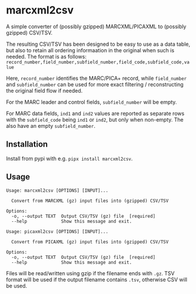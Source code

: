 # marcxml2csv

A simple converter of (possibly gzipped) MARCXML/PICAXML to (possibly gzipped) CSV/TSV.

The resulting CSV/TSV has been designed to be easy to use as a data table, but also to retain all ordering informaation in the original when such is needed. The format is as follows:
`record_number,field_number,subfield_number,field_code,subfield_code,value`

Here, `record_number` identifies the MARC/PICA+ record, while `field_number` and `subfield_number` can be used for more exact filtering / reconstructing the original field flow if needed.

For the MARC leader and control fields, `subfield_number` will be empty.

For MARC data fields, `ind1` and `ind2` values are reported as separate rows with the `subfield_code` being `ind1` or `ind2`, but only when non-empty. The also have an empty `subfield_number`.

## Installation

Install from pypi with e.g. `pipx install marcxml2csv`.

## Usage

```
Usage: marcxml2csv [OPTIONS] [INPUT]...

  Convert from MARCXML (gz) input files into (gzipped) CSV/TSV

Options:
  -o, --output TEXT  Output CSV/TSV (gz) file  [required]
  --help             Show this message and exit.
```

```
Usage: picaxml2csv [OPTIONS] [INPUT]...

  Convert from PICAXML (gz) input files into (gzipped) CSV/TSV

Options:
  -o, --output TEXT  Output CSV/TSV (gz) file  [required]
  --help             Show this message and exit.
```

Files will be read/written using gzip if the filename ends with `.gz`. TSV format will be used if the output filename contains `.tsv`, otherwise CSV will be used.
